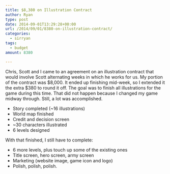```yaml
---
title: $8,380 on Illustration Contract
author: Ryan
type: post
date: 2014-09-01T13:29:28+00:00
url: /2014/09/01/8380-on-illustration-contract/
categories:
  - sirryan
tags:
  - budget
amount: 8380

---
```

Chris, Scott and I came to an agreement on an illustration contract that would involve Scott alternating weeks in which he works for us. My portion of the contract was $8,000. It ended up finishing mid-week, so I extended it the extra $380 to round it off. The goal was to finish all illustrations for the game during this time. That did not happen because I changed my game midway through. Still, a lot was accomplished.
<!--more-->

  * Story completed (~16 illustrations)
  * World map finished
  * Credit and decision screen
  * ~30 characters illustrated
  * 6 levels designed

With that finished, I still have to complete:

  * 6 more levels, plus touch up some of the existing ones
  * Title screen, hero screen, army screen
  * Marketing (website image, game icon and logo)
  * Polish, polish, polish.